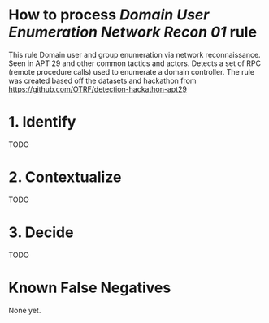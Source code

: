 # How to process *Domain User Enumeration Network Recon 01* rule
This rule Domain user and group enumeration via network reconnaissance. Seen in APT 29 and other common tactics and actors. Detects a set of RPC (remote procedure calls) used to enumerate a domain controller. The rule was created based off the datasets and hackathon from https://github.com/OTRF/detection-hackathon-apt29

# 1. Identify
TODO

# 2. Contextualize
TODO

# 3. Decide
TODO

# Known False Negatives
None yet.
